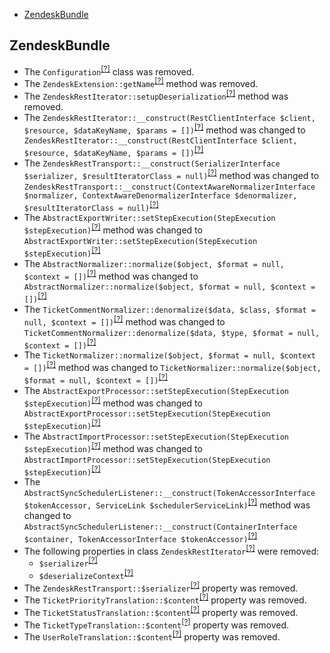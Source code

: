 - [ZendeskBundle](#zendeskbundle)

ZendeskBundle
-------------
* The `Configuration`<sup>[[?]](https://github.com/oroinc/OroCRMZendeskBundle/tree/4.2.0/DependencyInjection/Configuration.php#L8 "Oro\Bundle\ZendeskBundle\DependencyInjection\Configuration")</sup> class was removed.
* The `ZendeskExtension::getName`<sup>[[?]](https://github.com/oroinc/OroCRMZendeskBundle/tree/4.2.0/Twig/ZendeskExtension.php#L73 "Oro\Bundle\ZendeskBundle\Twig\ZendeskExtension::getName")</sup> method was removed.
* The `ZendeskRestIterator::setupDeserialization`<sup>[[?]](https://github.com/oroinc/OroCRMZendeskBundle/tree/4.2.0/Provider/Transport/Rest/ZendeskRestIterator.php#L128 "Oro\Bundle\ZendeskBundle\Provider\Transport\Rest\ZendeskRestIterator::setupDeserialization")</sup> method was removed.
* The `ZendeskRestIterator::__construct(RestClientInterface $client, $resource, $dataKeyName, $params = [])`<sup>[[?]](https://github.com/oroinc/OroCRMZendeskBundle/tree/4.2.0/Provider/Transport/Rest/ZendeskRestIterator.php#L55 "Oro\Bundle\ZendeskBundle\Provider\Transport\Rest\ZendeskRestIterator")</sup> method was changed to `ZendeskRestIterator::__construct(RestClientInterface $client, $resource, $dataKeyName, $params = [])`<sup>[[?]](https://github.com/oroinc/OroCRMZendeskBundle/tree/5.0.0/Provider/Transport/Rest/ZendeskRestIterator.php#L28 "Oro\Bundle\ZendeskBundle\Provider\Transport\Rest\ZendeskRestIterator")</sup>
* The `ZendeskRestTransport::__construct(SerializerInterface $serializer, $resultIteratorClass = null)`<sup>[[?]](https://github.com/oroinc/OroCRMZendeskBundle/tree/4.2.0/Provider/Transport/Rest/ZendeskRestTransport.php#L34 "Oro\Bundle\ZendeskBundle\Provider\Transport\Rest\ZendeskRestTransport")</sup> method was changed to `ZendeskRestTransport::__construct(ContextAwareNormalizerInterface $normalizer, ContextAwareDenormalizerInterface $denormalizer, $resultIteratorClass = null)`<sup>[[?]](https://github.com/oroinc/OroCRMZendeskBundle/tree/5.0.0/Provider/Transport/Rest/ZendeskRestTransport.php#L37 "Oro\Bundle\ZendeskBundle\Provider\Transport\Rest\ZendeskRestTransport")</sup>
* The `AbstractExportWriter::setStepExecution(StepExecution $stepExecution)`<sup>[[?]](https://github.com/oroinc/OroCRMZendeskBundle/tree/4.2.0/ImportExport/Writer/AbstractExportWriter.php#L172 "Oro\Bundle\ZendeskBundle\ImportExport\Writer\AbstractExportWriter")</sup> method was changed to `AbstractExportWriter::setStepExecution(StepExecution $stepExecution)`<sup>[[?]](https://github.com/oroinc/OroCRMZendeskBundle/tree/5.0.0/ImportExport/Writer/AbstractExportWriter.php#L159 "Oro\Bundle\ZendeskBundle\ImportExport\Writer\AbstractExportWriter")</sup>
* The `AbstractNormalizer::normalize($object, $format = null, $context = [])`<sup>[[?]](https://github.com/oroinc/OroCRMZendeskBundle/tree/4.2.0/ImportExport/Serializer/Normalizer/AbstractNormalizer.php#L66 "Oro\Bundle\ZendeskBundle\ImportExport\Serializer\Normalizer\AbstractNormalizer")</sup> method was changed to `AbstractNormalizer::normalize($object, $format = null, $context = [])`<sup>[[?]](https://github.com/oroinc/OroCRMZendeskBundle/tree/5.0.0/ImportExport/Serializer/Normalizer/AbstractNormalizer.php#L72 "Oro\Bundle\ZendeskBundle\ImportExport\Serializer\Normalizer\AbstractNormalizer")</sup>
* The `TicketCommentNormalizer::denormalize($data, $class, $format = null, $context = [])`<sup>[[?]](https://github.com/oroinc/OroCRMZendeskBundle/tree/4.2.0/ImportExport/Serializer/Normalizer/TicketCommentNormalizer.php#L45 "Oro\Bundle\ZendeskBundle\ImportExport\Serializer\Normalizer\TicketCommentNormalizer")</sup> method was changed to `TicketCommentNormalizer::denormalize($data, $type, $format = null, $context = [])`<sup>[[?]](https://github.com/oroinc/OroCRMZendeskBundle/tree/5.0.0/ImportExport/Serializer/Normalizer/TicketCommentNormalizer.php#L52 "Oro\Bundle\ZendeskBundle\ImportExport\Serializer\Normalizer\TicketCommentNormalizer")</sup>
* The `TicketNormalizer::normalize($object, $format = null, $context = [])`<sup>[[?]](https://github.com/oroinc/OroCRMZendeskBundle/tree/4.2.0/ImportExport/Serializer/Normalizer/TicketNormalizer.php#L90 "Oro\Bundle\ZendeskBundle\ImportExport\Serializer\Normalizer\TicketNormalizer")</sup> method was changed to `TicketNormalizer::normalize($object, $format = null, $context = [])`<sup>[[?]](https://github.com/oroinc/OroCRMZendeskBundle/tree/5.0.0/ImportExport/Serializer/Normalizer/TicketNormalizer.php#L99 "Oro\Bundle\ZendeskBundle\ImportExport\Serializer\Normalizer\TicketNormalizer")</sup>
* The `AbstractExportProcessor::setStepExecution(StepExecution $stepExecution)`<sup>[[?]](https://github.com/oroinc/OroCRMZendeskBundle/tree/4.2.0/ImportExport/Processor/AbstractExportProcessor.php#L114 "Oro\Bundle\ZendeskBundle\ImportExport\Processor\AbstractExportProcessor")</sup> method was changed to `AbstractExportProcessor::setStepExecution(StepExecution $stepExecution)`<sup>[[?]](https://github.com/oroinc/OroCRMZendeskBundle/tree/5.0.0/ImportExport/Processor/AbstractExportProcessor.php#L107 "Oro\Bundle\ZendeskBundle\ImportExport\Processor\AbstractExportProcessor")</sup>
* The `AbstractImportProcessor::setStepExecution(StepExecution $stepExecution)`<sup>[[?]](https://github.com/oroinc/OroCRMZendeskBundle/tree/4.2.0/ImportExport/Processor/AbstractImportProcessor.php#L101 "Oro\Bundle\ZendeskBundle\ImportExport\Processor\AbstractImportProcessor")</sup> method was changed to `AbstractImportProcessor::setStepExecution(StepExecution $stepExecution)`<sup>[[?]](https://github.com/oroinc/OroCRMZendeskBundle/tree/5.0.0/ImportExport/Processor/AbstractImportProcessor.php#L98 "Oro\Bundle\ZendeskBundle\ImportExport\Processor\AbstractImportProcessor")</sup>
* The `AbstractSyncSchedulerListener::__construct(TokenAccessorInterface $tokenAccessor, ServiceLink $schedulerServiceLink)`<sup>[[?]](https://github.com/oroinc/OroCRMZendeskBundle/tree/4.2.0/EventListener/Doctrine/AbstractSyncSchedulerListener.php#L33 "Oro\Bundle\ZendeskBundle\EventListener\Doctrine\AbstractSyncSchedulerListener")</sup> method was changed to `AbstractSyncSchedulerListener::__construct(ContainerInterface $container, TokenAccessorInterface $tokenAccessor)`<sup>[[?]](https://github.com/oroinc/OroCRMZendeskBundle/tree/5.0.0/EventListener/Doctrine/AbstractSyncSchedulerListener.php#L30 "Oro\Bundle\ZendeskBundle\EventListener\Doctrine\AbstractSyncSchedulerListener")</sup>
* The following properties in class `ZendeskRestIterator`<sup>[[?]](https://github.com/oroinc/OroCRMZendeskBundle/tree/4.2.0/Provider/Transport/Rest/ZendeskRestIterator.php#L37 "Oro\Bundle\ZendeskBundle\Provider\Transport\Rest\ZendeskRestIterator")</sup> were removed:
   - `$serializer`<sup>[[?]](https://github.com/oroinc/OroCRMZendeskBundle/tree/4.2.0/Provider/Transport/Rest/ZendeskRestIterator.php#L37 "Oro\Bundle\ZendeskBundle\Provider\Transport\Rest\ZendeskRestIterator::$serializer")</sup>
   - `$deserializeContext`<sup>[[?]](https://github.com/oroinc/OroCRMZendeskBundle/tree/4.2.0/Provider/Transport/Rest/ZendeskRestIterator.php#L47 "Oro\Bundle\ZendeskBundle\Provider\Transport\Rest\ZendeskRestIterator::$deserializeContext")</sup>
* The `ZendeskRestTransport::$serializer`<sup>[[?]](https://github.com/oroinc/OroCRMZendeskBundle/tree/4.2.0/Provider/Transport/Rest/ZendeskRestTransport.php#L29 "Oro\Bundle\ZendeskBundle\Provider\Transport\Rest\ZendeskRestTransport::$serializer")</sup> property was removed.
* The `TicketPriorityTranslation::$content`<sup>[[?]](https://github.com/oroinc/OroCRMZendeskBundle/tree/4.2.0/Entity/TicketPriorityTranslation.php#L30 "Oro\Bundle\ZendeskBundle\Entity\TicketPriorityTranslation::$content")</sup> property was removed.
* The `TicketStatusTranslation::$content`<sup>[[?]](https://github.com/oroinc/OroCRMZendeskBundle/tree/4.2.0/Entity/TicketStatusTranslation.php#L30 "Oro\Bundle\ZendeskBundle\Entity\TicketStatusTranslation::$content")</sup> property was removed.
* The `TicketTypeTranslation::$content`<sup>[[?]](https://github.com/oroinc/OroCRMZendeskBundle/tree/4.2.0/Entity/TicketTypeTranslation.php#L30 "Oro\Bundle\ZendeskBundle\Entity\TicketTypeTranslation::$content")</sup> property was removed.
* The `UserRoleTranslation::$content`<sup>[[?]](https://github.com/oroinc/OroCRMZendeskBundle/tree/4.2.0/Entity/UserRoleTranslation.php#L30 "Oro\Bundle\ZendeskBundle\Entity\UserRoleTranslation::$content")</sup> property was removed.

